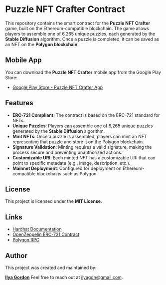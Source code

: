 # Puzzle NFT Crafter Contract

This repository contains the smart contract for the **Puzzle NFT Crafter** game, built on the Ethereum-compatible blockchain. The game allows players to assemble one of 6,265 unique puzzles, each generated by the **Stable Diffusion** algorithm. Once a puzzle is completed, it can be saved as an NFT on the **Polygon blockchain**.

## Mobile App

You can download the **Puzzle NFT Crafter** mobile app from the Google Play Store:

- [Google Play Store - Puzzle NFT Crafter App](https://play.google.com/store/apps/details?id=com.pncrafter&hl=en)

## Features

- **ERC-721 Compliant**: The contract is based on the ERC-721 standard for NFTs.
- **Unique Puzzles**: Players can assemble one of 6,265 unique puzzles generated by the **Stable Diffusion** algorithm.
- **Mint NFTs**: Once a puzzle is assembled, players can mint an NFT representing that puzzle and store it on the Polygon blockchain.
- **Signature Validation**: Minting requires a valid signature, making the process secure and preventing unauthorized actions.
- **Customizable URI**: Each minted NFT has a customizable URI that can point to specific metadata (e.g., image, description, etc.).
- **Mainnet Deployment**: Configured for deployment on Ethereum-compatible blockchains such as Polygon.

## License

This project is licensed under the **MIT License**.

## Links

- [Hardhat Documentation](https://hardhat.org/docs)
- [OpenZeppelin ERC-721 Contract](https://openzeppelin.com/contracts/)
- [Polygon RPC](https://polygon.technology/)

## Author

This project was created and maintained by:

**[Ilya Gordon](https://github.com/1najemnik)**
Feel free to reach out at [ilyagdn@gmail.com](mailto:ilyagdn@gmail.com).